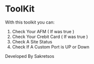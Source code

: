 ToolKit
=======
With this toolkit you can:

1) Check Your AFM ( If was true )
2) Check Your Crebit Card ( If was true )
3) Check A Site Status
4) Check If A Custom Port is UP or Down

Developed By Sakretsos
